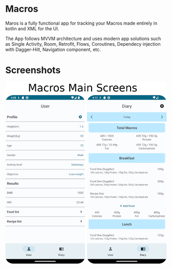 # Macros

Maros is a fully functional app for tracking your Macros made entirely in kotlin and XML for the UI.

The App follows MVVM architecture and uses modern app solutions such as Single Activity, Room, Retrofit, Flows, Coroutines, Dependecy injection with Dagger-Hilt, Navigation component, etc.

# Screenshots
 ![MainScreen](/screenshots/MainScreens.png?raw=true "MainScreen")


